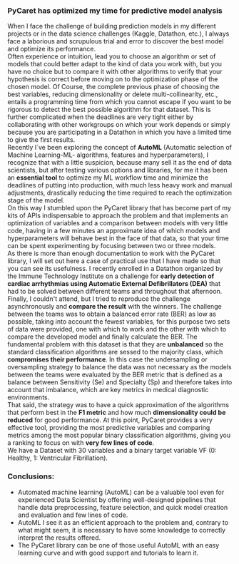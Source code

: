 ### PyCaret has optimized my time for predictive model analysis
When I face the challenge of building prediction models in my different projects or in the data science challenges (Kaggle, Datathon, etc.), I always face a laborious and scrupulous trial and error to discover the best model and optimize its performance.  
Often experience or intuition, lead you to choose an algorithm or set of models that could better adapt to the kind of data you work with, but you have no choice but to compare it with other algorithms to verify that your hypothesis is correct before moving on to the optimization phase of the chosen model. Of Course, the complete previous phase of choosing the best variables, reducing dimensionality or delete multi-collinearity, etc., entails a programming time from which you cannot escape if you want to be rigorous to detect the best possible algorithm for that dataset. This is further complicated when the deadlines are very tight either by collaborating with other workgroups on which your work depends or simply because you are participating in a Datathon in which you have a limited time to give the first results.  
Recently I´ve been exploring the concept of **AutoML** (Automatic selection of Machine Learning-ML- algorithms, features and hyperparameters), I recognize that with a little suspicion, because many sell it as the end of data scientists, but after testing various options and libraries, for me it has been an **essential tool** to optimize my ML workflow time and minimize the deadlines of putting into production, with much less heavy work and manual adjustments, drastically reducing the time required to reach the optimization stage of the model.  
On this way I stumbled upon the PyCaret library that has become part of my kits of APIs indispensable to approach the problem and that implements an optimization of variables and a comparison between models with very little code, having in a few minutes an approximate idea of which models and hyperparameters will behave best in the face of that data, so that your time can be spent experimenting by focusing between two or three models.  
As there is more than enough documentation to work with the PyCaret library, I will set out here a case of practical use that I have made so that you can see its usefulness.
I recently enrolled in a Datathon organized by the Immune Technology Institute on a challenge for **early detection of cardiac arrhythmias using Automatic External Defibrillators (DEA)** that had to be solved between different teams and throughout that afternoon. Finally, I couldn't attend, but I tried to reproduce the challenge asynchronously and **compare the result** with the winners. The challenge between the teams was to obtain a balanced error rate (BER) as low as possible, taking into account the fewest variables, for this purpose two sets of data were provided, one with which to work and the other with which to compare the developed model and finally calculate the BER. The fundamental problem with this dataset is that they are **unbalanced** so the standard classification algorithms are sessed to the majority class, which **compromises their performance**. In this case the undersampling or oversampling strategy to balance the data was not necessary as the models between the teams were evaluated by the BER metric that is defined as a balance between Sensitivity (Se) and Specialty (Sp) and therefore takes into account that imbalance, which are key metrics in medical diagnostic environments.  
That said, the strategy was to have a quick approximation of the algorithms that perform best in the **F1 metric** and how much **dimensionality could be reduced** for good performance. At this point, PyCaret provides a very effective tool, providing the most predictive variables and comparing metrics among the most popular binary classification algorithms, giving you a ranking to focus on with **very few lines of code**.  
We have a Dataset with 30 variables and a binary target variable VF (0: Healthy, 1: Ventricular Fibrillation).  

### Conclusions:  
- Automated machine learning (AutoML) can be a valuable tool even for experienced Data Scientist by offering well-designed pipelines that handle data preprocessing, feature selection, and quick model creation and evaluation and few lines of code.  
- AutoML I see it as an efficient approach to the problem and, contrary to what might seem, it is necessary to have some knowledge to correctly interpret the results offered.  
- The PyCaret library can be one of those useful AutoML with an easy learning curve and with good support and tutorials to learn it.


